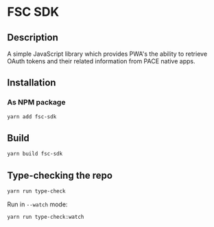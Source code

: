 # FSC SDK

## Description
A simple JavaScript library which provides PWA's the ability to retrieve OAuth
tokens and their related information from PACE native apps.

## Installation
### As NPM package
```bash
yarn add fsc-sdk
```

## Build 
```bash
yarn build fsc-sdk
```

## Type-checking the repo

```sh
yarn run type-check
```

Run in `--watch` mode:

```sh
yarn run type-check:watch
```
